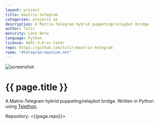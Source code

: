 ```yaml
---
layout: project
title: mautrix-telegram
categories: projects as
description: A Matrix-Telegram hybrid puppeting/relaybot bridge
author: Tulir
maturity: Late Beta
language: Python
license: AGPL-3.0-or-later
repo: https://github.com/tulir/mautrix-telegram
room: "#telegram:maunium.net"
---
```


![screenshot](/docs/projects/images/mautrix-telegram.png "{{ page.title }}")

# {{ page.title }}
A Matrix-Telegram hybrid puppeting/relaybot bridge. Written in Python using [Telethon](https://github.com/LonamiWebs/Telethon).

Repository: <{{page.repo}}>
